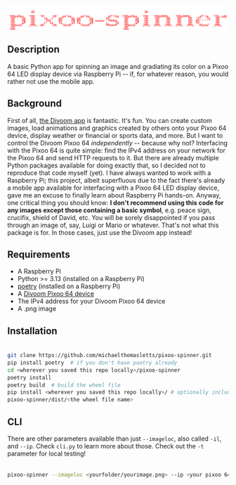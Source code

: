 ![logo](https://raw.githubusercontent.com/michaelthomasletts/pixoo-spinner/refs/heads/main/pixoo-spinner.png)

## Description

A basic Python app for spinning an image and gradiating its color on a Pixoo 64 LED display device via Raspberry Pi -- if, for whatever reason, you would rather not use the mobile app.

## Background

First of all, [the Divoom app](https://apps.apple.com/us/app/divoom-pixel-art-community/id1237452417) is fantastic. It's fun. You can create custom images, load animations and graphics created by others onto your Pixoo 64 device, display weather or financial or sports data, and more. But I want to control the Divoom Pixoo 64 _independently_ -- because why not? Interfacing with the Pixoo 64 is quite simple: find the IPv4 address on your network for the Pixoo 64 and send HTTP requests to it. But there are already multiple Python packages available for doing exactly that, so I decided not to reproduce that code myself (yet). I have always wanted to work with a Raspberry Pi; this project, albeit superfluous due to the fact there's already a mobile app available for interfacing with a Pixoo 64 LED display device, gave me an excuse to finally learn about Raspberry Pi hands-on. Anyway, one critical thing you should know: **I don't recommend using this code for any images except those containing a basic symbol**, e.g. peace sign, crucifix, shield of David, etc. You will be sorely disappointed if you pass through an image of, say, Luigi or Mario or whatever. That's not what this package is for. In those cases, just use the Divoom app instead!

## Requirements

- A Raspberry Pi
- Python >= 3.13 (installed on a Raspberry Pi)
- [poetry](https://python-poetry.org/) (installed on a Raspberry Pi)
- A [Divoom Pixoo 64 device](https://a.co/d/7WVaibw)
- The IPv4 address for your Divoom Pixoo 64 device
- A .png image

## Installation

```bash

git clone https://github.com/michaelthomasletts/pixoo-spinner.git
pip install poetry  # if you don't have poetry already
cd <wherever you saved this repo locally>/pixoo-spinner
poetry install
poetry build  # build the wheel file
pip install <wherever you saved this repo locally>/ # optionally include the --user flag
pixoo-spinner/dist/<the wheel file name>
```

## CLI

There are other parameters available than just `--imageloc`, also called `-il`, and `--ip`. Check `cli.py` to learn more about those. Check out the `-t` parameter for local testing!

```bash

pixoo-spinner --imageloc <yourfolder/yourimage.png> --ip <your pixoo 64's IPv4>
```